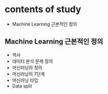 # contents of study

- Machine Learning 근본적인 정의

## Machine Learning 근본적인 정의

- 역사
- 데이터 분석 문제 정의
- 머신러닝의 정의
- 머신러닝의 7단계
- 머신러닝 타입
- Data split
